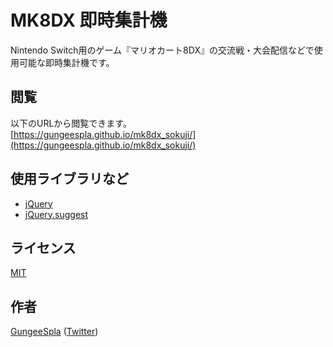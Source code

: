 MK8DX 即時集計機
====
Nintendo Switch用のゲーム『マリオカート8DX』の交流戦・大会配信などで使用可能な即時集計機です。

## 閲覧

以下のURLから閲覧できます。  
[https://gungeespla.github.io/mk8dx_sokuji/](https://gungeespla.github.io/mk8dx_sokuji/)

## 使用ライブラリなど

- [jQuery](https://jquery.com/)
- [jQuery.suggest](http://polarblau.github.io/suggest/)

## ライセンス

[MIT](https://github.com/GungeeSpla/mk8dx_sokuji/blob/master/LICENSE)

## 作者

[GungeeSpla](https://github.com/GungeeSpla) ([Twitter](https://twitter.com/GungeeSpla))

